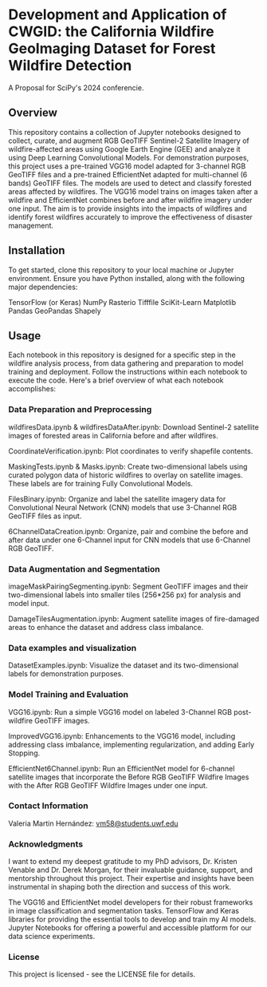# Development and Application of CWGID: the California Wildfire GeoImaging Dataset for Forest Wildfire Detection
A Proposal for SciPy's 2024 conferencie.

## Overview
This repository contains a collection of Jupyter notebooks designed to collect, curate, and augment RGB GeoTIFF Sentinel-2 Satellite Imagery of wildfire-affected areas using Google Earth Engine (GEE) and analyze it using Deep Learning Convolutional Models. For demonstration purposes, this  project uses a pre-trained VGG16 model adapted for 3-channel RGB GeoTIFF files and a pre-trained EfficientNet adapted for multi-channel (6 bands) GeoTIFF files.  The models are used to detect and classify forested areas affected by wildfires. The VGG16 model trains on images taken after a wildfire and EfficientNet combines before and after wildfire imagery under one input. The aim is to provide insights into the impacts of wildfires and identify forest wildfires accurately to improve the effectiveness of disaster management.

## Installation
To get started, clone this repository to your local machine or Jupyter environment. Ensure you have Python installed, along with the following major dependencies:

TensorFlow (or Keras)
NumPy
Rasterio
Tifffile
SciKit-Learn
Matplotlib
Pandas
GeoPandas
Shapely

## Usage
Each notebook in this repository is designed for a specific step in the wildfire analysis process, from data gathering and preparation to model training and deployment. Follow the instructions within each notebook to execute the code. Here's a brief overview of what each notebook accomplishes:

### Data Preparation and Preprocessing
wildfiresData.ipynb & wildfiresDataAfter.ipynb: Download Sentinel-2 satellite images of forested areas in California before and after wildfires.

CoordinateVerification.ipynb: Plot coordinates to verify shapefile contents.  

MaskingTests.ipynb & Masks.ipynb: Create two-dimensional labels using curated polygon data of historic wildfires to overlay on satellite images. These labels are for training Fully Convolutional Models.  

FilesBinary.ipynb: Organize and label the satellite imagery data for Convolutional Neural Network (CNN) models that use 3-Channel RGB GeoTIFF files as input. 

6ChannelDataCreation.ipynb: Organize, pair and combine the before and after data under one 6-Channel input for CNN models that use 6-Channel RGB GeoTIFF.

### Data Augmentation and Segmentation
imageMaskPairingSegmenting.ipynb: Segment GeoTIFF images and their two-dimensional labels into smaller tiles (256*256 px) for analysis and model input.  

DamageTilesAugmentation.ipynb: Augment satellite images of fire-damaged areas to enhance the dataset and address class imbalance.

### Data examples and visualization
DatasetExamples.ipynb: Visualize the dataset and its two-dimensional labels for demonstration purposes.

### Model Training and Evaluation
VGG16.ipynb: Run a simple VGG16 model on labeled 3-Channel RGB post-wildfire GeoTIFF images.

ImprovedVGG16.ipynb: Enhancements to the VGG16 model, including addressing class imbalance, implementing regularization, and adding Early Stopping.

EfficientNet6Channel.ipynb: Run an EfficientNet model for 6-channel satellite images that incorporate the Before RGB GeoTIFF Wildfire Images with the After RGB GeoTIFF Wildfire Images under one input.

### Contact Information

Valeria Martin Hernández: vm58@students.uwf.edu

### Acknowledgments

I want to extend my deepest gratitude to my PhD advisors, Dr. Kristen Venable and Dr. Derek Morgan, for their invaluable guidance, support, and mentorship throughout this project. Their expertise and insights have been instrumental in shaping both the direction and success of this work.

The VGG16 and EfficientNet model developers for their robust frameworks in image classification and segmentation tasks.
TensorFlow and Keras libraries for providing the essential tools to develop and train my AI models.
Jupyter Notebooks for offering a powerful and accessible platform for our data science experiments.

### License
This project is licensed - see the LICENSE file for details.


